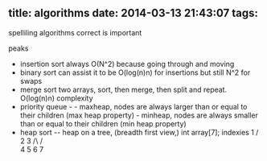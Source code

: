 title: algorithms
date: 2014-03-13 21:43:07
tags:
---

spelliling algorithms correct is important

peaks

- insertion sort always O(N^2) because going through and moving
- binary sort can assist it to be O(log(n)n) for insertions but still N^2 for swaps
- merge sort two arrays, sort, then merge, then split and repeat. O(log(n)n) complexity
- priority queue -
       - maxheap, nodes are always larger than or equal to their children (max heap property)
       - minheap, nodes are always smaller than or equal to their children (min heap property)
- heap sort -- heap on a tree, (breadth first view,)
     int array[7]; indexies
     1
    /\
   2  3
  /\  /\
 4  5 6 7
